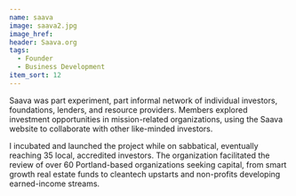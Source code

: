 ```yaml
---
name: saava
image: saava2.jpg
image_href: 
header: Saava.org
tags:
  - Founder
  - Business Development
item_sort: 12
---
```

Saava was part experiment, part informal network of individual investors, foundations, lenders, and resource providers. Members explored investment opportunities in mission-related organizations, using the Saava website to collaborate with other like-minded investors.

I incubated and launched the project while on sabbatical, eventually reaching 35 local, accredited investors. The organization facilitated the review of over 60 Portland-based organizations seeking capital, from smart growth real estate funds to cleantech upstarts and non-profits developing earned-income streams.
